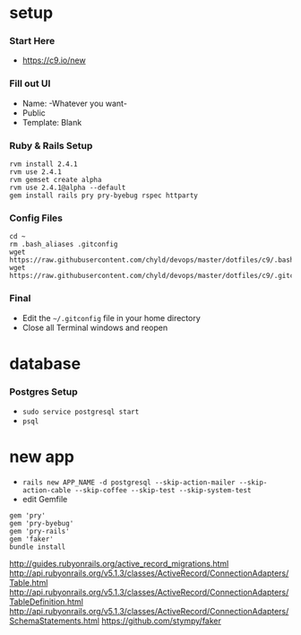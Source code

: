 # setup

### Start Here
- https://c9.io/new

### Fill out UI
- Name: -Whatever you want-
- Public
- Template: Blank

### Ruby & Rails Setup
```
rvm install 2.4.1
rvm use 2.4.1
rvm gemset create alpha
rvm use 2.4.1@alpha --default
gem install rails pry pry-byebug rspec httparty
```

### Config Files
```
cd ~
rm .bash_aliases .gitconfig
wget https://raw.githubusercontent.com/chyld/devops/master/dotfiles/c9/.bash_aliases
wget https://raw.githubusercontent.com/chyld/devops/master/dotfiles/c9/.gitconfig
```

### Final
- Edit the `~/.gitconfig` file in your home directory
- Close all Terminal windows and reopen

# database

### Postgres Setup
- `sudo service postgresql start`
- `psql`

# new app

- `rails new APP_NAME -d postgresql --skip-action-mailer --skip-action-cable --skip-coffee --skip-test --skip-system-test`
- edit Gemfile
```
gem 'pry'
gem 'pry-byebug'
gem 'pry-rails'
gem 'faker'
bundle install
```






http://guides.rubyonrails.org/active_record_migrations.html
http://api.rubyonrails.org/v5.1.3/classes/ActiveRecord/ConnectionAdapters/Table.html
http://api.rubyonrails.org/v5.1.3/classes/ActiveRecord/ConnectionAdapters/TableDefinition.html
http://api.rubyonrails.org/v5.1.3/classes/ActiveRecord/ConnectionAdapters/SchemaStatements.html
https://github.com/stympy/faker

